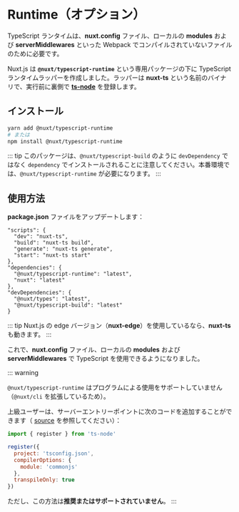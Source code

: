 
# Runtime（オプション）

TypeScript ランタイムは、**nuxt.config** ファイル、ローカルの **modules** および **serverMiddlewares** といった Webpack でコンパイルされていないファイルのために必要です。

Nuxt.js は **`@nuxt/typescript-runtime`** という専用パッケージの下に TypeScript ランタイムラッパーを作成しました。ラッパーは **nuxt-ts** という名前のバイナリで、実行前に裏側で [**ts-node**](https://github.com/TypeStrong/ts-node) を登録します。

## インストール

```sh
yarn add @nuxt/typescript-runtime
# または
npm install @nuxt/typescript-runtime
```

::: tip
このパッケージは、`@nuxt/typescript-build` のように `devDependency` ではなく `dependency` でインストールされることに注意してください。本番環境では、`@nuxt/typescript-runtime` が必要になります。
:::

## 使用方法

**package.json** ファイルをアップデートします：

```json{2-5}
"scripts": {
  "dev": "nuxt-ts",
  "build": "nuxt-ts build",
  "generate": "nuxt-ts generate",
  "start": "nuxt-ts start"
},
"dependencies": {
  "@nuxt/typescript-runtime": "latest",
  "nuxt": "latest"
},
"devDependencies": {
  "@nuxt/types": "latest",
  "@nuxt/typescript-build": "latest"
}
```

::: tip
Nuxt.js の edge バージョン（**nuxt-edge**）を使用しているなら、**nuxt-ts** も動きます。
:::

これで、**nuxt.config** ファイル、ローカルの **modules** および **serverMiddlewares** で TypeScript を使用できるようになりました。

::: warning

`@nuxt/typescript-runtime` はプログラムによる使用をサポートしていません（`@nuxt/cli` を拡張しているため）。 

上級ユーザーは、サーバーエントリーポイントに次のコードを追加することができます（ [source](https://github.com/nuxt/typescript/blob/master/packages/typescript-runtime/src/index.ts) を参照してください）：

```js
import { register } from 'ts-node'

register({
  project: 'tsconfig.json',
  compilerOptions: {
    module: 'commonjs'
  },
  transpileOnly: true
})
```

ただし、この方法は**推奨またはサポートされていません**。
:::
